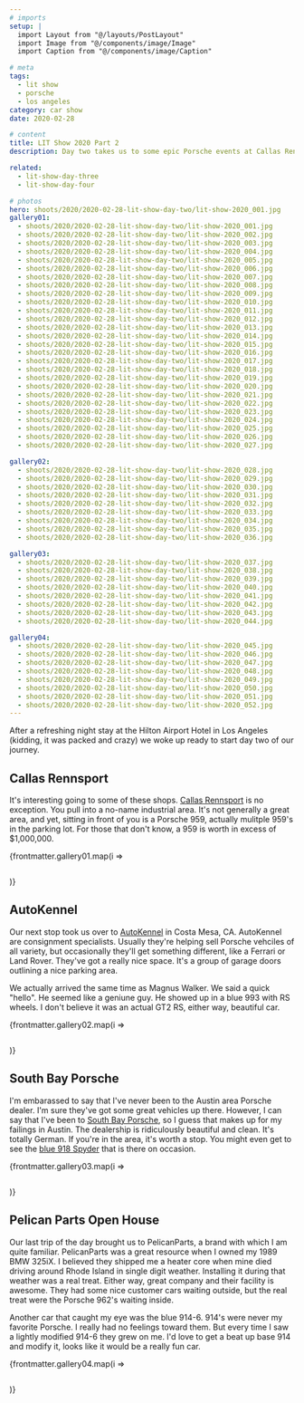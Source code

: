 ```yaml
---
# imports
setup: |
  import Layout from "@/layouts/PostLayout"
  import Image from "@/components/image/Image"
  import Caption from "@/components/image/Caption"

# meta
tags:
  - lit show
  - porsche
  - los angeles
category: car show
date: 2020-02-28

# content
title: LIT Show 2020 Part 2
description: Day two takes us to some epic Porsche events at Callas Rennsport, Auto Kennel and Pelican Parts.

related:
  - lit-show-day-three
  - lit-show-day-four

# photos
hero: shoots/2020/2020-02-28-lit-show-day-two/lit-show-2020_001.jpg
gallery01:
  - shoots/2020/2020-02-28-lit-show-day-two/lit-show-2020_001.jpg
  - shoots/2020/2020-02-28-lit-show-day-two/lit-show-2020_002.jpg
  - shoots/2020/2020-02-28-lit-show-day-two/lit-show-2020_003.jpg
  - shoots/2020/2020-02-28-lit-show-day-two/lit-show-2020_004.jpg
  - shoots/2020/2020-02-28-lit-show-day-two/lit-show-2020_005.jpg
  - shoots/2020/2020-02-28-lit-show-day-two/lit-show-2020_006.jpg
  - shoots/2020/2020-02-28-lit-show-day-two/lit-show-2020_007.jpg
  - shoots/2020/2020-02-28-lit-show-day-two/lit-show-2020_008.jpg
  - shoots/2020/2020-02-28-lit-show-day-two/lit-show-2020_009.jpg
  - shoots/2020/2020-02-28-lit-show-day-two/lit-show-2020_010.jpg
  - shoots/2020/2020-02-28-lit-show-day-two/lit-show-2020_011.jpg
  - shoots/2020/2020-02-28-lit-show-day-two/lit-show-2020_012.jpg
  - shoots/2020/2020-02-28-lit-show-day-two/lit-show-2020_013.jpg
  - shoots/2020/2020-02-28-lit-show-day-two/lit-show-2020_014.jpg
  - shoots/2020/2020-02-28-lit-show-day-two/lit-show-2020_015.jpg
  - shoots/2020/2020-02-28-lit-show-day-two/lit-show-2020_016.jpg
  - shoots/2020/2020-02-28-lit-show-day-two/lit-show-2020_017.jpg
  - shoots/2020/2020-02-28-lit-show-day-two/lit-show-2020_018.jpg
  - shoots/2020/2020-02-28-lit-show-day-two/lit-show-2020_019.jpg
  - shoots/2020/2020-02-28-lit-show-day-two/lit-show-2020_020.jpg
  - shoots/2020/2020-02-28-lit-show-day-two/lit-show-2020_021.jpg
  - shoots/2020/2020-02-28-lit-show-day-two/lit-show-2020_022.jpg
  - shoots/2020/2020-02-28-lit-show-day-two/lit-show-2020_023.jpg
  - shoots/2020/2020-02-28-lit-show-day-two/lit-show-2020_024.jpg
  - shoots/2020/2020-02-28-lit-show-day-two/lit-show-2020_025.jpg
  - shoots/2020/2020-02-28-lit-show-day-two/lit-show-2020_026.jpg
  - shoots/2020/2020-02-28-lit-show-day-two/lit-show-2020_027.jpg

gallery02:
  - shoots/2020/2020-02-28-lit-show-day-two/lit-show-2020_028.jpg
  - shoots/2020/2020-02-28-lit-show-day-two/lit-show-2020_029.jpg
  - shoots/2020/2020-02-28-lit-show-day-two/lit-show-2020_030.jpg
  - shoots/2020/2020-02-28-lit-show-day-two/lit-show-2020_031.jpg
  - shoots/2020/2020-02-28-lit-show-day-two/lit-show-2020_032.jpg
  - shoots/2020/2020-02-28-lit-show-day-two/lit-show-2020_033.jpg
  - shoots/2020/2020-02-28-lit-show-day-two/lit-show-2020_034.jpg
  - shoots/2020/2020-02-28-lit-show-day-two/lit-show-2020_035.jpg
  - shoots/2020/2020-02-28-lit-show-day-two/lit-show-2020_036.jpg

gallery03:
  - shoots/2020/2020-02-28-lit-show-day-two/lit-show-2020_037.jpg
  - shoots/2020/2020-02-28-lit-show-day-two/lit-show-2020_038.jpg
  - shoots/2020/2020-02-28-lit-show-day-two/lit-show-2020_039.jpg
  - shoots/2020/2020-02-28-lit-show-day-two/lit-show-2020_040.jpg
  - shoots/2020/2020-02-28-lit-show-day-two/lit-show-2020_041.jpg
  - shoots/2020/2020-02-28-lit-show-day-two/lit-show-2020_042.jpg
  - shoots/2020/2020-02-28-lit-show-day-two/lit-show-2020_043.jpg
  - shoots/2020/2020-02-28-lit-show-day-two/lit-show-2020_044.jpg

gallery04:
  - shoots/2020/2020-02-28-lit-show-day-two/lit-show-2020_045.jpg
  - shoots/2020/2020-02-28-lit-show-day-two/lit-show-2020_046.jpg
  - shoots/2020/2020-02-28-lit-show-day-two/lit-show-2020_047.jpg
  - shoots/2020/2020-02-28-lit-show-day-two/lit-show-2020_048.jpg
  - shoots/2020/2020-02-28-lit-show-day-two/lit-show-2020_049.jpg
  - shoots/2020/2020-02-28-lit-show-day-two/lit-show-2020_050.jpg
  - shoots/2020/2020-02-28-lit-show-day-two/lit-show-2020_051.jpg
  - shoots/2020/2020-02-28-lit-show-day-two/lit-show-2020_052.jpg
---
```


After a refreshing night stay at the Hilton Airport Hotel in Los Angeles (kidding, it was packed and crazy) we woke up ready to start day two of our journey.

## Callas Rennsport
It's interesting going to some of these shops. [Callas Rennsport](https://www.callasrennsport.com/) is no exception. You pull into a no-name industrial area. It's not generally a great area, and yet, sitting in front of you is a Porsche 959, actually mulitple 959's in the parking lot. For those that don't know, a 959 is worth in excess of $1,000,000.

<div>
    {frontmatter.gallery01.map(i =>
        <figure>
            <picture>
                <Image file={i} />
            </picture>
            <Caption file={i} showMeta={true}>
        </figure>
    )}
</div>

## AutoKennel
Our next stop took us over to [AutoKennel](https://autokennel.com/) in Costa Mesa, CA. AutoKennel are consignment specialists. Usually they're helping sell Porsche vehciles of all variety, but occasionally they'll get something different, like a Ferrari or Land Rover. They've got a really nice space. It's a group of garage doors outlining a nice parking area. 

We actually arrived the same time as Magnus Walker. We said a quick "hello".  He seemed like a geniune guy. He showed up in a blue 993 with RS wheels. I don't believe it was an actual GT2 RS, either way, beautiful car.

<div>
    {frontmatter.gallery02.map(i =>
        <figure>
            <picture>
                <Image file={i} />
            </picture>
            <Caption file={i} showMeta={true}>
        </figure>
    )}
</div>

## South Bay Porsche
I'm embarassed to say that I've never been to the Austin area Porsche dealer. I'm sure they've got some great vehicles up there. However, I can say that I've been to [South Bay Porsche](https://www.porschesouthbay.com/), so I guess that makes up for my failings in Austin. The dealership is ridiculously beautiful and clean. It's totally German. If you're in the area, it's worth a stop. You might even get to see the [blue 918 Spyder](https://www.google.com/maps/place/Porsche+South+Bay/@33.899252,-118.3719878,3a,91.2y,90t/data=!3m8!1e2!3m6!1sAF1QipOf61b3wqAYxE4FzwpaDnv6tW4xnDLVMYIR2A3M!2e10!3e12!6shttps:%2F%2Flh5.googleusercontent.com%2Fp%2FAF1QipOf61b3wqAYxE4FzwpaDnv6tW4xnDLVMYIR2A3M%3Dw203-h135-k-no!7i1200!8i800!4m5!3m4!1s0x80dd4a56efd17825:0xa4516fa00e7a781a!8m2!3d33.898877!4d-118.371598) that is there on occasion.

<div>
    {frontmatter.gallery03.map(i =>
        <figure>
            <picture>
                <Image file={i} />
            </picture>
            <Caption file={i} showMeta={true}>
        </figure>
    )}
</div>

## Pelican Parts Open House
Our last trip of the day brought us to PelicanParts, a brand with which I am  quite familiar. PelicanParts was a great resource when I owned my 1989 BMW 325iX. I believed they shipped me a heater core when mine died driving around Rhode Island in single digit weather. Installing it during that weather was a real treat. Either way, great company and their facility is awesome. They had some nice customer cars waiting outside, but the real treat were the Porsche 962's waiting inside.

Another car that caught my eye was the blue 914-6. 914's were never my favorite Porsche. I really had no feelings toward them. But every time I saw a lightly modified 914-6 they grew on me. I'd love to get a beat up base 914 and modify it, looks like it would be a really fun car.

<div>
    {frontmatter.gallery04.map(i =>
        <figure>
            <picture>
                <Image file={i} />
            </picture>
            <Caption file={i} showMeta={true}>
        </figure>
    )}
</div>